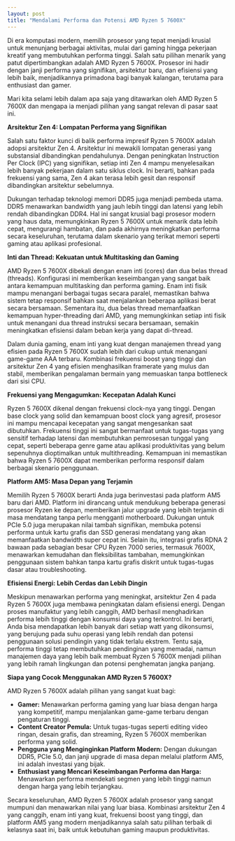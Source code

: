 ```yaml
---
layout: post
title: "Mendalami Performa dan Potensi AMD Ryzen 5 7600X"
---
```


Di era komputasi modern, memilih prosesor yang tepat menjadi krusial untuk menunjang berbagai aktivitas, mulai dari gaming hingga pekerjaan kreatif yang membutuhkan performa tinggi. Salah satu pilihan menarik yang patut dipertimbangkan adalah AMD Ryzen 5 7600X. Prosesor ini hadir dengan janji performa yang signifikan, arsitektur baru, dan efisiensi yang lebih baik, menjadikannya primadona bagi banyak kalangan, terutama para enthusiast dan gamer.

Mari kita selami lebih dalam apa saja yang ditawarkan oleh AMD Ryzen 5 7600X dan mengapa ia menjadi pilihan yang sangat relevan di pasar saat ini.

**Arsitektur Zen 4: Lompatan Performa yang Signifikan**

Salah satu faktor kunci di balik performa impresif Ryzen 5 7600X adalah adopsi arsitektur Zen 4. Arsitektur ini mewakili lompatan generasi yang substansial dibandingkan pendahulunya. Dengan peningkatan Instruction Per Clock (IPC) yang signifikan, setiap inti Zen 4 mampu menyelesaikan lebih banyak pekerjaan dalam satu siklus clock. Ini berarti, bahkan pada frekuensi yang sama, Zen 4 akan terasa lebih gesit dan responsif dibandingkan arsitektur sebelumnya.

Dukungan terhadap teknologi memori DDR5 juga menjadi pembeda utama. DDR5 menawarkan bandwidth yang jauh lebih tinggi dan latensi yang lebih rendah dibandingkan DDR4. Hal ini sangat krusial bagi prosesor modern yang haus data, memungkinkan Ryzen 5 7600X untuk menarik data lebih cepat, mengurangi hambatan, dan pada akhirnya meningkatkan performa secara keseluruhan, terutama dalam skenario yang terikat memori seperti gaming atau aplikasi profesional.

**Inti dan Thread: Kekuatan untuk Multitasking dan Gaming**

AMD Ryzen 5 7600X dibekali dengan enam inti (cores) dan dua belas thread (threads). Konfigurasi ini memberikan keseimbangan yang sangat baik antara kemampuan multitasking dan performa gaming. Enam inti fisik mampu menangani berbagai tugas secara paralel, memastikan bahwa sistem tetap responsif bahkan saat menjalankan beberapa aplikasi berat secara bersamaan. Sementara itu, dua belas thread memanfaatkan kemampuan hyper-threading dari AMD, yang memungkinkan setiap inti fisik untuk menangani dua thread instruksi secara bersamaan, semakin meningkatkan efisiensi dalam beban kerja yang dapat di-thread.

Dalam dunia gaming, enam inti yang kuat dengan manajemen thread yang efisien pada Ryzen 5 7600X sudah lebih dari cukup untuk menangani game-game AAA terbaru. Kombinasi frekuensi boost yang tinggi dan arsitektur Zen 4 yang efisien menghasilkan framerate yang mulus dan stabil, memberikan pengalaman bermain yang memuaskan tanpa bottleneck dari sisi CPU.

**Frekuensi yang Mengagumkan: Kecepatan Adalah Kunci**

Ryzen 5 7600X dikenal dengan frekuensi clock-nya yang tinggi. Dengan base clock yang solid dan kemampuan boost clock yang agresif, prosesor ini mampu mencapai kecepatan yang sangat mengesankan saat dibutuhkan. Frekuensi tinggi ini sangat bermanfaat untuk tugas-tugas yang sensitif terhadap latensi dan membutuhkan pemrosesan tunggal yang cepat, seperti beberapa genre game atau aplikasi produktivitas yang belum sepenuhnya dioptimalkan untuk multithreading. Kemampuan ini memastikan bahwa Ryzen 5 7600X dapat memberikan performa responsif dalam berbagai skenario penggunaan.

**Platform AM5: Masa Depan yang Terjamin**

Memilih Ryzen 5 7600X berarti Anda juga berinvestasi pada platform AM5 baru dari AMD. Platform ini dirancang untuk mendukung beberapa generasi prosesor Ryzen ke depan, memberikan jalur upgrade yang lebih terjamin di masa mendatang tanpa perlu mengganti motherboard. Dukungan untuk PCIe 5.0 juga merupakan nilai tambah signifikan, membuka potensi performa untuk kartu grafis dan SSD generasi mendatang yang akan memanfaatkan bandwidth super cepat ini. Selain itu, integrasi grafis RDNA 2 bawaan pada sebagian besar CPU Ryzen 7000 series, termasuk 7600X, menawarkan kemudahan dan fleksibilitas tambahan, memungkinkan penggunaan sistem bahkan tanpa kartu grafis diskrit untuk tugas-tugas dasar atau troubleshooting.

**Efisiensi Energi: Lebih Cerdas dan Lebih Dingin**

Meskipun menawarkan performa yang meningkat, arsitektur Zen 4 pada Ryzen 5 7600X juga membawa peningkatan dalam efisiensi energi. Dengan proses manufaktur yang lebih canggih, AMD berhasil menghadirkan performa lebih tinggi dengan konsumsi daya yang terkontrol. Ini berarti, Anda bisa mendapatkan lebih banyak dari setiap watt yang dikonsumsi, yang berujung pada suhu operasi yang lebih rendah dan potensi penggunaan solusi pendingin yang tidak terlalu ekstrem. Tentu saja, performa tinggi tetap membutuhkan pendinginan yang memadai, namun manajemen daya yang lebih baik membuat Ryzen 5 7600X menjadi pilihan yang lebih ramah lingkungan dan potensi penghematan jangka panjang.

**Siapa yang Cocok Menggunakan AMD Ryzen 5 7600X?**

AMD Ryzen 5 7600X adalah pilihan yang sangat kuat bagi:

*   **Gamer:** Menawarkan performa gaming yang luar biasa dengan harga yang kompetitif, mampu menjalankan game-game terbaru dengan pengaturan tinggi.
*   **Content Creator Pemula:** Untuk tugas-tugas seperti editing video ringan, desain grafis, dan streaming, Ryzen 5 7600X memberikan performa yang solid.
*   **Pengguna yang Menginginkan Platform Modern:** Dengan dukungan DDR5, PCIe 5.0, dan janji upgrade di masa depan melalui platform AM5, ini adalah investasi yang bijak.
*   **Enthusiast yang Mencari Keseimbangan Performa dan Harga:** Menawarkan performa mendekati segmen yang lebih tinggi namun dengan harga yang lebih terjangkau.

Secara keseluruhan, AMD Ryzen 5 7600X adalah prosesor yang sangat mumpuni dan menawarkan nilai yang luar biasa. Kombinasi arsitektur Zen 4 yang canggih, enam inti yang kuat, frekuensi boost yang tinggi, dan platform AM5 yang modern menjadikannya salah satu pilihan terbaik di kelasnya saat ini, baik untuk kebutuhan gaming maupun produktivitas.
